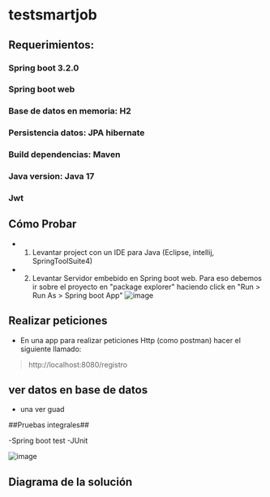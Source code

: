 # testsmartjob

## Requerimientos: ##
### Spring boot 3.2.0 ###
### Spring boot web ###
### Base de datos en memoria: H2 ###
### Persistencia datos: JPA hibernate ###
### Build dependencias: Maven ###
### Java version: Java 17 ###
### Jwt ###


## Cómo Probar ##

- 1. Levantar project con un IDE para Java (Eclipse, intellij, SpringToolSuite4)
- 2. Levantar Servidor embebido en Spring boot web. Para eso debemos ir sobre el proyecto en "package explorer" haciendo click  en  "Run > Run As > Spring boot App"
![image](https://github.com/davidlarocka/testsmartjob/assets/1700287/097d3ea1-c6d0-4e8a-9da4-e5ca4fd5bd70)

## Realizar peticiones ## 
- En una app para realizar peticiones Http (como postman) hacer el siguiente llamado: 
> http://localhost:8080/registro


## ver datos en base de datos ## 
- una ver guad

##Pruebas integrales##

-Spring boot test
-JUnit

![image](https://github.com/davidlarocka/testsmartjob/assets/1700287/9d308bf0-e535-4aa9-a962-accb4754488c)


## Diagrama de la solución ##

